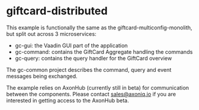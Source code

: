 # giftcard-distributed

This example is functionally the same as the giftcard-multiconfig-monolith, but split out across
3 microservices:
* gc-gui: the Vaadin GUI part of the application
* gc-command: contains the GiftCard Aggregate handling the commands
* gc-query: contains the query handler for the GiftCard overview

The gc-common project describes the command, query and event messages being exchanged.

The example relies on AxonHub (currently still in beta) for communication between the components.
Please contact sales@axoniq.io if you are interested in getting access to the AxonHub beta.
